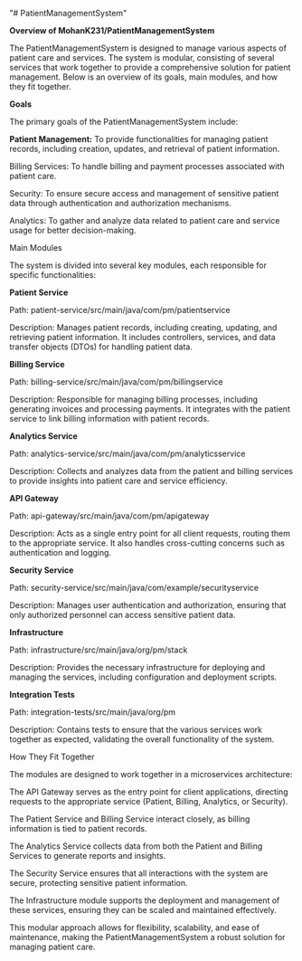 "# PatientManagementSystem"

**Overview of MohanK231/PatientManagementSystem**

The PatientManagementSystem is designed to manage various aspects of patient care and services. The system is modular, consisting of several services that work together to provide a comprehensive solution for patient management. Below is an overview of its goals, main modules, and how they fit together.



**Goals**

The primary goals of the PatientManagementSystem include:



**Patient Management:** To provide functionalities for managing patient records, including creation, updates, and retrieval of patient information.

Billing Services: To handle billing and payment processes associated with patient care.

Security: To ensure secure access and management of sensitive patient data through authentication and authorization mechanisms.

Analytics: To gather and analyze data related to patient care and service usage for better decision-making.

Main Modules

The system is divided into several key modules, each responsible for specific functionalities:



**Patient Service**



Path: patient-service/src/main/java/com/pm/patientservice

Description: Manages patient records, including creating, updating, and retrieving patient information. It includes controllers, services, and data transfer objects (DTOs) for handling patient data.



**Billing Service**



Path: billing-service/src/main/java/com/pm/billingservice

Description: Responsible for managing billing processes, including generating invoices and processing payments. It integrates with the patient service to link billing information with patient records.



**Analytics Service**



Path: analytics-service/src/main/java/com/pm/analyticsservice

Description: Collects and analyzes data from the patient and billing services to provide insights into patient care and service efficiency.



**API Gateway**



Path: api-gateway/src/main/java/com/pm/apigateway

Description: Acts as a single entry point for all client requests, routing them to the appropriate service. It also handles cross-cutting concerns such as authentication and logging.



**Security Service**



Path: security-service/src/main/java/com/example/securityservice

Description: Manages user authentication and authorization, ensuring that only authorized personnel can access sensitive patient data.



**Infrastructure**



Path: infrastructure/src/main/java/org/pm/stack

Description: Provides the necessary infrastructure for deploying and managing the services, including configuration and deployment scripts.



**Integration Tests**



Path: integration-tests/src/main/java/org/pm

Description: Contains tests to ensure that the various services work together as expected, validating the overall functionality of the system.

How They Fit Together

The modules are designed to work together in a microservices architecture:



The API Gateway serves as the entry point for client applications, directing requests to the appropriate service (Patient, Billing, Analytics, or Security).

The Patient Service and Billing Service interact closely, as billing information is tied to patient records.

The Analytics Service collects data from both the Patient and Billing Services to generate reports and insights.

The Security Service ensures that all interactions with the system are secure, protecting sensitive patient information.

The Infrastructure module supports the deployment and management of these services, ensuring they can be scaled and maintained effectively.

This modular approach allows for flexibility, scalability, and ease of maintenance, making the PatientManagementSystem a robust solution for managing patient care.

